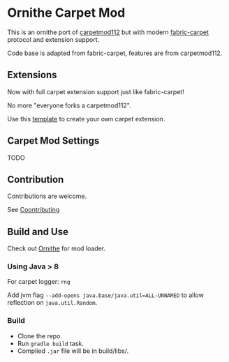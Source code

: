 # Ornithe Carpet Mod

This is an ornithe port of [carpetmod112](https://github.com/gnembon/carpetmod112) but with modern [fabric-carpet](https://github.com/gnembon/fabric-carpet) protocol and extension support.

Code base is adapted from fabric-carpet, features are from carpetmod112.

## Extensions

Now with full carpet extension support just like fabric-carpet!

No more "everyone forks a carpetmod112".

Use this [template](https://github.com/CrazyHPi/ornithe-carpet-extension-template) to create your own carpet extension.

## Carpet Mod Settings

TODO

## Contribution

Contributions are welcome.

See [Coontributing](./docs/Contributing.md)

## Build and Use

Check out [Ornithe](https://ornithemc.net/) for mod loader.

### Using Java > 8

For carpet logger: `rng`

Add jvm flag `--add-opens java.base/java.util=ALL-UNNAMED` to allow reflection on `java.util.Random`.

### Build

* Clone the repo.
* Run `gradle build` task.
* Complied `.jar` file will be in build/libs/.
